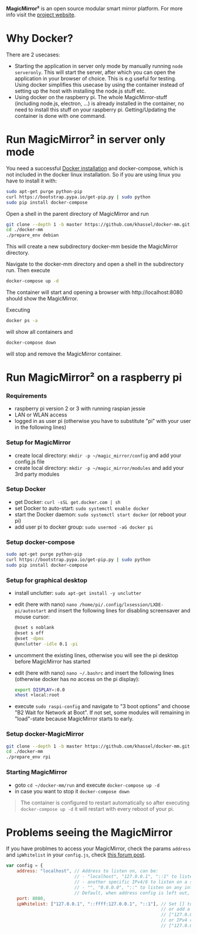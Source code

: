 **MagicMirror²** is an open source modular smart mirror platform. For more info visit the [project website](https://github.com/MichMich/MagicMirror).

# Why Docker?
There are 2 usecases:
- Starting the application in server only mode by manually running `node serveronly`. This will start the server, after which you can open the application in your browser of choice. This is e.g useful for testing. Using docker simplifies this usecase by using the container instead of setting up the host with installing the node.js stuff etc.
- Using docker on the raspberry pi. The whole MagicMirror-stuff (including node.js, electron, ...) is already installed in the container, no need to install this stuff on your raspberry pi. Getting/Updating the container is done with one command.

# Run MagicMirror² in server only mode
You need a successful [Docker installation](https://docs.docker.com/engine/installation/) and docker-compose, which is not included in the docker linux installation. So if you are using linux you have to install it with:
```bash
sudo apt-get purge python-pip
curl https://bootstrap.pypa.io/get-pip.py | sudo python
sudo pip install docker-compose
```

Open a shell in the parent directory of MagicMirror and run 
```bash
git clone --depth 1 -b master https://github.com/khassel/docker-mm.git
cd ./docker-mm
./prepare_env debian
```
This will create a new subdirectory docker-mm beside the MagicMirror directory.

Navigate to the docker-mm directory and open a shell in the subdirectory run. Then execute

```bash
docker-compose up -d
```

The container will start and opening a browser with http://localhost:8080 should show the MagicMirror.

Executing
```bash
docker ps -a
```
will show all containers and 

```bash
docker-compose down
```

will stop and remove the MagicMirror container.

# Run MagicMirror² on a raspberry pi

### Requirements
- raspberry pi version 2 or 3 with running raspian jessie
- LAN or WLAN access
- logged in as user pi (otherwise you have to substitute "pi" with your user in the following lines)

### Setup for MagicMirror
- create local directory: ```mkdir -p ~/magic_mirror/config``` and add your config.js file
- create local directory: ```mkdir -p ~/magic_mirror/modules``` and add your 3rd party modules

### Setup Docker
- get Docker: ```curl -sSL get.docker.com | sh```
- set Docker to auto-start: ```sudo systemctl enable docker```
- start the Docker daemon: ```sudo systemctl start docker``` (or reboot your pi)
- add user pi to docker group: ```sudo usermod -aG docker pi```

### Setup docker-compose
```bash
sudo apt-get purge python-pip
curl https://bootstrap.pypa.io/get-pip.py | sudo python
sudo pip install docker-compose
```

### Setup for graphical desktop
- install unclutter: ```sudo apt-get install -y unclutter```
- edit (here with nano) ```nano /home/pi/.config/lxsession/LXDE-pi/autostart``` and insert the following lines for disabling screensaver and mouse cursor:

    ```bash
    @xset s noblank
    @xset s off
    @xset -dpms
    @unclutter -idle 0.1 -pi
    ```
	
- uncomment the existing lines, otherwise you will see the pi desktop before MagicMirror has started
- edit (here with nano) ```nano ~/.bashrc``` and insert the following lines (otherwise docker has no access on the pi display):
    ```bash
    export DISPLAY=:0.0
    xhost +local:root
    ```
- execute ```sudo raspi-config``` and navigate to "3 boot options" and choose "B2 Wait for Network at Boot". If not set, some modules will remaining in "load"-state because MagicMirror starts to early.

### Setup docker-MagicMirror
```bash
git clone --depth 1 -b master https://github.com/khassel/docker-mm.git
cd ./docker-mm
./prepare_env rpi
```

### Starting MagicMirror
- goto ```cd ~/docker-mm/run``` and execute ```docker-compose up -d```
- in case you want to stop it ```docker-compose down```

> The container is configured to restart automatically so after executing ```docker-compose up -d``` it will restart with every reboot of your pi.

# Problems seeing the MagicMirror

If you have problmes to access your MagicMirror, check the params `address` and `ipWhitelist` in your 
`config.js`, check [this forum post](https://forum.magicmirror.builders/topic/1326/ipwhitelist-howto).

```javascript
var config = {
	address: "localhost", // Address to listen on, can be:
	                      // - "localhost", "127.0.0.1", "::1" to listen on loopback interface
	                      // - another specific IPv4/6 to listen on a specific interface
	                      // - "", "0.0.0.0", "::" to listen on any interface
	                      // Default, when address config is left out, is "localhost"
	port: 8080,
	ipWhitelist: ["127.0.0.1", "::ffff:127.0.0.1", "::1"], // Set [] to allow all IP addresses
	                                                       // or add a specific IPv4 of 192.168.1.5 :
	                                                       // ["127.0.0.1", "::ffff:127.0.0.1", "::1", "::ffff:192.168.1.5"],
	                                                       // or IPv4 range of 192.168.3.0 --> 192.168.3.15 use CIDR format :
	                                                       // ["127.0.0.1", "::ffff:127.0.0.1", "::1", "::ffff:192.168.3.0/28"],
```

